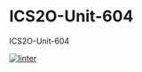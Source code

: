 # ICS2O-Unit-604
ICS2O-Unit-604

[![linter](https://github.com/BigGuyAlex/ICS20-Unit-604/workflows/linter/badge.svg)](https://github.com/marketplace/actions/super-linter)
